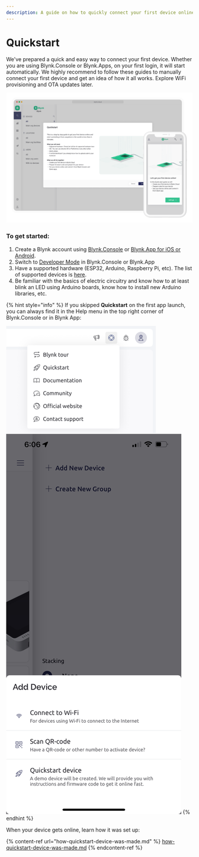 ```yaml
---
description: A guide on how to quickly connect your first device online
---
```


# Quickstart

We've prepared a quick and easy way to connect your first device. Whether you are using Blynk.Console or Blynk.Apps, on your first login, it will start automatically. We highly recommend to follow these guides to manually connect your first device and get an idea of how it all works. Explore WiFi provisioning and OTA updates later.

![](../../.gitbook/assets/Quickstart.png)

### To get started:

1. Create a Blynk account using [Blynk.Console](broken-reference) or [Blynk.App for iOS or Android](../../downloads/blynk-apps-for-ios-and-android.md).
2. Switch to [Developer Mode](../../concepts/developer-mode.md) in Blynk.Console or Blynk.App
3. Have a supported hardware (ESP32, Arduino, Raspberry Pi, etc). The list of supported devices is [here](../supported-boards.md).
4. Be familiar with the basics of electric circuitry and know how to at least blink an LED using Arduino boards, know how to install new Arduino libraries, etc.

{% hint style="info" %}
If you skipped **Quickstart** on the first app launch, you can always find it in the Help menu  in the top right corner of Blynk.Console or in Blynk App:&#x20;

<img src="../../.gitbook/assets/1-quickstart 1.png" alt="" data-size="original">        <img src="../../.gitbook/assets/IMG_FD770D9E9E60-1.jpeg" alt="" data-size="original">
{% endhint %}





When your device gets online,  learn how it was set up:

{% content-ref url="how-quickstart-device-was-made.md" %}
[how-quickstart-device-was-made.md](how-quickstart-device-was-made.md)
{% endcontent-ref %}



